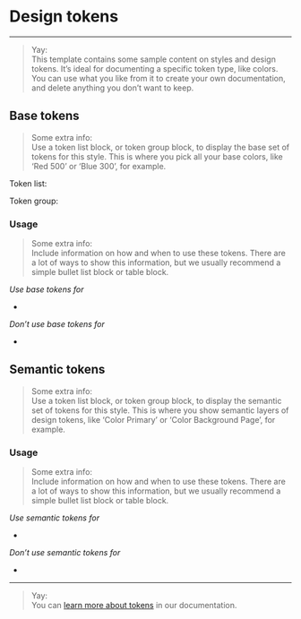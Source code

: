 
# Design tokens

---

> Yay:  
> This template contains some sample content on styles and design tokens. It’s ideal for documenting a specific token type, like colors. You can use what you like from it to create your own documentation, and delete anything you don’t want to keep.

## Base tokens

> Some extra info:  
> Use a token list block, or token group block, to display the base set of tokens for this style. This is where you pick all your base colors, like ‘Red 500’ or ‘Blue 300’, for example.

Token list:

Token group:

### Usage

> Some extra info:  
> Include information on how and when to use these tokens. There are a lot of ways to show this information, but we usually recommend a simple bullet list block or table block.

*Use base tokens for*

- 

*Don’t use base tokens for*

- 

## Semantic tokens

> Some extra info:  
> Use a token list block, or token group block, to display the semantic set of tokens for this style. This is where you show semantic layers of design tokens, like ‘Color Primary’ or ‘Color Background Page’, for example.

### Usage

> Some extra info:  
> Include information on how and when to use these tokens. There are a lot of ways to show this information, but we usually recommend a simple bullet list block or table block.

*Use semantic tokens for*

- 

*Don’t use semantic tokens for*

- 

---

> Yay:  
> You can [learn more about tokens](https://learn.supernova.io/latest/design-systems/tokens/tokens-101.html) in our documentation.